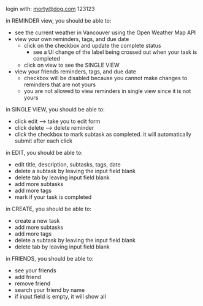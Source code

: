 login with:
morty@dog.com
123123

in REMINDER view, you should be able to:
- see the current weather in Vancouver using the Open Weather Map API
- view your own reminders, tags, and due date
  - click on the checkbox and update the complete status
    - see a UI change of the label being crossed out when your task is completed 
  - click on view to see the SINGLE VIEW
- view your friends reminders, tags, and due date
  - checkbox will be disabled because you cannot make changes to reminders that are not yours
  - you are not allowed to view reminders in single view since it is not yours

in SINGLE VIEW, you should be able to:
- click edit --> take you to edit form
- click delete --> delete reminder
- click the checkbox to mark subtask as completed. it will automatically submit after each click

in EDIT, you should be able to: 
- edit title, description, subtasks, tags, date 
- delete a subtask by leaving the input field blank
- delete tab by leaving input field blank
- add more subtasks
- add more tags
- mark if your task is completed

in CREATE, you should be able to:
- create a new task
- add more subtasks
- add more tags 
- delete a subtask by leaving the input field blank
- delete tab by leaving input field blank

in FRIENDS, you should be able to:
- see your friends
- add friend
- remove friend
- search your friend by name
- if input field is empty, it will show all



